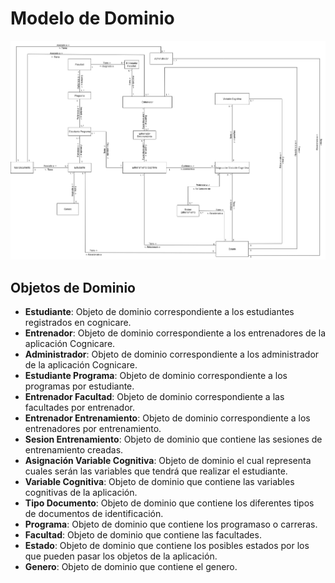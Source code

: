 # Modelo de Dominio

![Dominio_Anemico](/Imagenes/DominioBigPicture.png)

## Objetos de Dominio

- **Estudiante**: Objeto de dominio correspondiente a los estudiantes registrados en cognicare.
- **Entrenador**: Objeto de dominio correspondiente a los entrenadores de la aplicación Cognicare.
- **Administrador**: Objeto de dominio correspondiente a los administrador de la aplicación Cognicare.
- **Estudiante Programa**: Objeto de dominio correspondiente a los programas por estudiante.
- **Entrenador Facultad**: Objeto de dominio correspondiente a las facultades por entrenador.
- **Entrenador Entrenamiento**: Objeto de dominio correspondiente a los entrenadores por entrenamiento.
- **Sesion Entrenamiento**: Objeto de dominio que contiene las sesiones de entrenamiento creadas.
- **Asignación Variable Cognitiva**: Objeto de dominio el cual representa cuales serán las variables  que tendrá que realizar el estudiante.
- **Variable Cognitiva**: Objeto de dominio que contiene las variables cognitivas de la aplicación.
- **Tipo Documento**: Objeto de dominio que contiene los diferentes tipos de documentos de identificación.
- **Programa**: Objeto de dominio que contiene los programaso o carreras.
- **Facultad**: Objeto de dominio que contiene las facultades.
- **Estado**: Objeto de dominio que contiene los posibles estados por los que pueden pasar los objetos de la aplicación.
- **Genero**: Objeto de dominio que contiene el genero.

